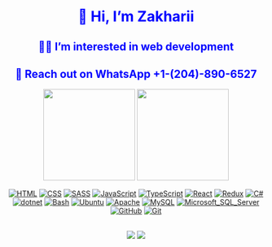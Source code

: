 <div align="center">
  <h1 style="color: blue;">👋 Hi, I’m Zakharii</h1>
  <h2 style="color: blue;">👨‍💻 I’m interested in web development</h2>
  <h2 style="color: blue;">📱 Reach out on WhatsApp +1-(204)-890-6527</h2>
</div>


<div align="center">
  <a style="text-decoration: none;" href="https://github.com/Zakharii-Husar">
    <img height="180em"
      src="https://github-readme-stats.vercel.app/api?username=Zakharii-Husar&show_icons=true&theme=blue_navy&include_all_commits=true&count_private=true" />
    <img height="180em"
      src="https://github-readme-stats.vercel.app/api/top-langs/?username=Zakharii-Husar&layout=compact&langs_count=7&theme=blue_navy" />
  </a>
</div>

<div align="center">

  [![HTML](https://cdn.jsdelivr.net/gh/devicons/devicon/icons/html5/html5-plain.svg)](https://en.wikipedia.org/wiki/HTML)
  [![CSS](https://cdn.jsdelivr.net/gh/devicons/devicon/icons/css3/css3-plain.svg)](https://en.wikipedia.org/wiki/CSS)
  [![SASS](https://cdn.jsdelivr.net/gh/devicons/devicon/icons/sass/sass-original.svg)](https://en.wikipedia.org/wiki/Sass_(stylesheet_language))
  [![JavaScript](https://cdn.jsdelivr.net/gh/devicons/devicon/icons/javascript/javascript-plain.svg)](https://en.wikipedia.org/wiki/JavaScript)
  [![TypeScript](https://cdn.jsdelivr.net/gh/devicons/devicon/icons/typescript/typescript-plain.svg)](https://en.wikipedia.org/wiki/TypeScript)
  [![React](https://cdn.jsdelivr.net/gh/devicons/devicon/icons/react/react-original.svg)](https://en.wikipedia.org/wiki/React_(JavaScript_library))
  [![Redux](https://cdn.jsdelivr.net/gh/devicons/devicon/icons/redux/redux-original.svg)](https://en.wikipedia.org/wiki/Redux_(JavaScript_library))
  [![C#](https://cdn.jsdelivr.net/gh/devicons/devicon/icons/csharp/csharp-plain.svg)](https://en.wikipedia.org/wiki/C_Sharp_(programming_language))
  [![dotnet](https://cdn.jsdelivr.net/gh/devicons/devicon/icons/dotnetcore/dotnetcore-original.svg)](https://en.wikipedia.org/wiki/.NET_Core)
  [![Bash](https://cdn.jsdelivr.net/gh/devicons/devicon/icons/bash/bash-original.svg)](https://en.wikipedia.org/wiki/Bash_(Unix_shell))
  [![Ubuntu](https://cdn.jsdelivr.net/gh/devicons/devicon/icons/ubuntu/ubuntu-original.svg)](https://en.wikipedia.org/wiki/Ubuntu)
  [![Apache](https://cdn.jsdelivr.net/gh/devicons/devicon/icons/apache/apache-original.svg)](https://en.wikipedia.org/wiki/Apache_HTTP_Server)
  [![MySQL](https://cdn.jsdelivr.net/gh/devicons/devicon/icons/mysql/mysql-original.svg)](https://en.wikipedia.org/wiki/MySQL)
  [![Microsoft_SQL_Server](https://cdn.jsdelivr.net/gh/devicons/devicon/icons/microsoftsqlserver/microsoftsqlserver-original.svg)](https://en.wikipedia.org/wiki/Microsoft_SQL_Server)
  [![GitHub](https://cdn.jsdelivr.net/gh/devicons/devicon/icons/github/github-original.svg)](https://en.wikipedia.org/wiki/GitHub)
  [![Git](https://cdn.jsdelivr.net/gh/devicons/devicon/icons/git/git-original.svg)](https://en.wikipedia.org/wiki/Git)

</div>

<!-- Clearing div to ensure the next content starts on a new line -->
<div style="clear: both;"></div>

<br />

<div align="center">
  <a style="text-decoration: none;" href="mailto:zakhariihusar@gmail.com"><img
      src="https://img.shields.io/badge/-Gmail-%23333?style=for-the-badge&logo=gmail&logoColor=white"
      target="_blank"></a>
  <a style="text-decoration: none;" href="https://www.linkedin.com/in/zakharii-husar-4a5ab5249/" target="_blank"><img
      src="https://img.shields.io/badge/-LinkedIn-%230077B5?style=for-the-badge&logo=linkedin&logoColor=white"
      target="_blank"></a>
</div>
